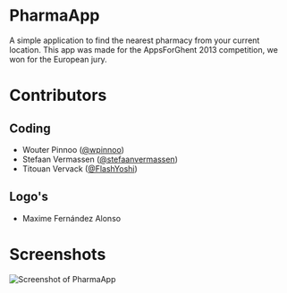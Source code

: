 PharmaApp
=========
A simple application to find the nearest pharmacy from your current location. 
This app was made for the AppsForGhent 2013 competition, we won for the European jury.

# Contributors
## Coding
* Wouter Pinnoo ([@wpinnoo](https://github.com/wpinnoo))
* Stefaan Vermassen ([@stefaanvermassen](https://github.com/stefaanvermassen))
* Titouan Vervack ([@FlashYoshi](https://github.com/FlashYoshi))

## Logo's
* Maxime Fernández Alonso

# Screenshots
![Screenshot of PharmaApp](https://raw.github.com/wpinnoo/PharmaApp/master/screenshots/all.png)
